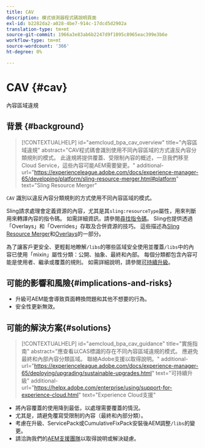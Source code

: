 ```yaml
---
title: CAV
description: 模式偵測器程式碼說明頁面
exl-id: b2282da2-a028-4be7-914c-17dcd5d2902a
translation-type: tm+mt
source-git-commit: 1966a3e83ab6b2247d9f1095c8965eac399e3b6e
workflow-type: tm+mt
source-wordcount: '366'
ht-degree: 0%

---
```


# CAV {#cav}

內容區域違規

## 背景 {#background}

>[!CONTEXTUALHELP]
>id="aemcloud_bpa_cav_overview"
>title="內容區域違規"
>abstract="CAV程式碼會識別使用不同內容區域的方式違反內容分類規則的模式。 此違規將提供覆蓋、受限制內容的概述，一旦我們移至Cloud Service，這些內容可能AEM需要變更。"
>additional-url="https://experienceleague.adobe.com/docs/experience-manager-65/developing/platform/sling-resource-merger.html#platform" text="Sling Resource Merger"

`CAV` 識別以違反內容分類規則的方式使用不同內容區域的模式。

Sling請求處理會定義資源的內容，尤其是其`sling:resourceType`屬性，用來判斷用來轉譯內容的指令碼。 如需詳細資訊，請參閱[尋找指令碼](https://experienceleague.adobe.com/docs/experience-manager-65/developing/introduction/the-basics.html#locating-the-script)。 Sling也提供透過「Overlays」和「Overrides」存取及合併資源的技巧。 這些描述為[Sling Resource Merger](https://experienceleague.adobe.com/docs/experience-manager-65/developing/platform/sling-resource-merger.html)和[Overlays](https://experienceleague.adobe.com/docs/experience-manager-65/developing/platform/overlays.html)的一部分。

為了讓客戶更安全、更輕鬆地瞭解`/libs`的哪些區域安全使用並覆蓋`/libs`中的內容已使用「mixin」屬性分類：公開、抽象、最終和內部。 每個分類都包含內容可能是使用者、繼承或覆蓋的規則。 如需詳細說明，請參閱[可持續升級](https://experienceleague.adobe.com/docs/experience-manager-65/deploying/upgrading/sustainable-upgrades.html)。

## 可能的影響和風險{#implications-and-risks}

* 升級可AEM能會導致頁面轉換問題和其他不想要的行為。
* 安全性更新無效。

## 可能的解決方案{#solutions}

>[!CONTEXTUALHELP]
>id="aemcloud_bpa_cav_guidance"
>title="實施指南"
>abstract="應查看以CAS標識的存在不同內容區域違規的模式。 應避免最終和內部內容分類區域。 聯絡Adobe支援以取得說明。"
>additional-url="https://experienceleague.adobe.com/docs/experience-manager-65/deploying/upgrading/sustainable-upgrades.html" text="可持續升級"
>additional-url="https://helpx.adobe.com/enterprise/using/support-for-experience-cloud.html" text="Experience Cloud支援"

* 將內容覆蓋的使用降到最低，以處理需要覆蓋的情況。
* 尤其是，請避免覆寫受限制的內容（最終和內部分類）。
* 考慮在升級、ServicePack或CumulativeFixPack安裝後AEM調整`/libs`的變更。
* 請洽詢我們的[AEM支援團隊](https://helpx.adobe.com/enterprise/using/support-for-experience-cloud.html)以取得說明或解決疑慮。
